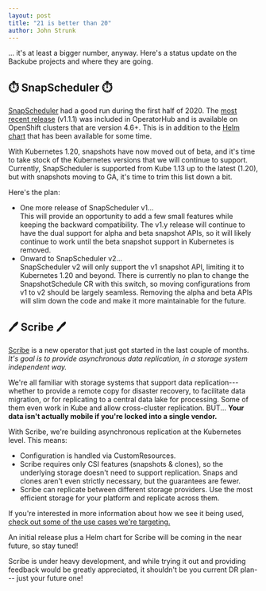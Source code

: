 ```yaml
---
layout: post
title: "21 is better than 20"
author: John Strunk
---
```


... it's at least a bigger number, anyway. Here's a status update on the Backube
projects and where they are going.

## :stopwatch: SnapScheduler :stopwatch:

[SnapScheduler](https://github.com/backube/snapscheduler) had a good run during
the first half of 2020. The [most recent
release](https://github.com/backube/snapscheduler/releases) (v1.1.1) was
included in OperatorHub and is available on OpenShift clusters that are version
4.6+. This is in addition to the [Helm
chart](https://artifacthub.io/packages/helm/backube-helm-charts/snapscheduler)
that has been available for some time.

With Kubernetes 1.20, snapshots have now moved out of beta, and it's time to
take stock of the Kubernetes versions that we will continue to support.
Currently, SnapScheduler is supported from Kube 1.13 up to the latest (1.20),
but with snapshots moving to GA, it's time to trim this list down a bit.

Here's the plan:

* One more release of SnapScheduler v1...  
  This will provide an opportunity to add a few small features while keeping the
  backward compatibility. The v1.y release will continue to have the dual
  support for alpha and beta snapshot APIs, so it will likely continue to work
  until the beta snapshot support in Kubernetes is removed.
* Onward to SnapScheduler v2...  
  SnapScheduler v2 will only support the v1 snapshot API, limiting it to
  Kubernetes 1.20 and beyond. There is currently no plan to change the
  SnapshotSchedule CR with this switch, so moving configurations from v1 to v2
  should be largely seamless. Removing the alpha and beta APIs will slim down
  the code and make it more maintainable for the future.

## :pen: Scribe :pen:

[Scribe](https://scribe-replication.readthedocs.io/) is a new operator that just
got started in the last couple of months. *It's goal is to provide asynchronous data replication, in a storage system independent way.*

We're all familiar with storage systems that support data replication--- whether to provide a remote copy for disaster recovery, to facilitate data migration, or for replicating to a central data lake for processing. Some of them even work in Kube and allow cross-cluster replication. BUT... **Your data isn't actually mobile if you're locked into a single vendor.**

With Scribe, we're building asynchronous replication at the Kubernetes level. This means:

* Configuration is handled via CustomResources.
* Scribe requires only CSI features (snapshots & clones), so the underlying
  storage doesn't need to support replication. Snaps and clones aren't even
  strictly necessary, but the guarantees are fewer.
* Scribe can replicate between different storage providers. Use the most
  efficient storage for your platform and replicate across them.

If you're interested in more information about how we see it being used, [check
out some of the use cases we're
targeting.](https://scribe-replication.readthedocs.io/en/latest/design/a-case-for.html)

An initial release plus a Helm chart for Scribe will be coming in the near
future, so stay tuned!

Scribe is under heavy development, and while trying it out and providing
feedback would be greatly appreciated, it shouldn't be you current DR plan--- just your future one!
